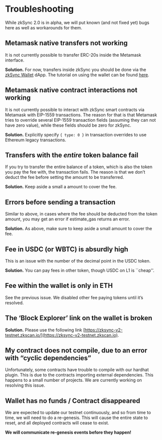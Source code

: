 # Troubleshooting

While zkSync 2.0 is in alpha, we will put known (and not fixed yet) bugs here as well as workarounds for them.

## Metamask native transfers not working

It is not currently possible to transfer ERC-20s inside the Metamask interface.

**Solution.** For now, transfers inside zkSync you should be done via the [zkSync Wallet](https://zqgai-staging-wallet-v2.zksync.dev) dApp. The tutorial on using the wallet can be found [here](./tutorials/bridging-funds.md).

## Metamask native contract interactions not working

It is not currently possible to interact with zkSync smart contracts via Metamask with EIP-1559 transactions. The reason for that is that Metamask tries to override several EIP-1559 transaction fields (assuming they can not have zero value), while these fields should be zero for zkSync.

**Solution.** Explicitly specify `{ type: 0 }` in transaction overrides to use Ethereum legacy transactions.

## Transfers with the *entire* token balance fail

If you try to transfer the entire balance of a token, which is also the token you pay the fee with, the transaction fails. The reason is that we don’t deduct the fee before setting the amount to be transferred.

**Solution.** Keep aside a small a amount to cover the fee.

## Errors before sending a transaction

Similar to above, in cases where the fee should be deducted from the token amount, you may get an error if estimate_gas returns an error. 

**Solution.** As above, make sure to keep aside a small amount to cover the fee.

## Fee in USDC (or WBTC) is absurdly high

This is an issue with the number of the decimal point in the USDC token.

**Solution.** You can pay fees in other token, though USDC on L1 is ``cheap''.

## Fee within the wallet is only in ETH

See the previous issue. We disabled other fee paying tokens until it’s resolved.

## The ‘Block Explorer’ link on the wallet is broken

**Solution.** Please use the following link [https://zksync-v2-testnet.zkscan.io/](https://zksync-v2-testnet.zkscan.io).

## My contract does not compile, due to an error with “cyclic dependencies”

Unfortunately, some contracts have trouble to compile with our hardhat plugin. This is due to the contracts importing external dependencies. This happens to a small number of projects. We are currently working on resolving this issue.

## Wallet has no funds / Contract disappeared

We are expected to update our testnet continuously, and so from time to time, we will need to do a re-genesis. This will cause the entire state to reset, and all deployed contracts will cease to exist.

**We will communicate re-genesis events before they happen!**
